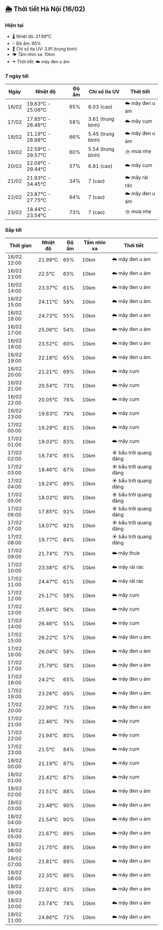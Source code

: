 ## 🌦️ Thời tiết Hà Nội (16/02)

### Hiện tại

- 🌡️ Nhiệt độ: 21.99℃
- 💦 Độ ẩm: 65%
- 🌟 Chỉ số tia UV: 3.91 (trung bình)
- 👁️ Tầm nhìn xa: 10km
- ☂️ Thời tiết: ☁️ mây đen u ám

### 7 ngày tới

| Ngày | Nhiệt độ | Độ ẩm | Chỉ số tia UV | Thời tiết |
| --- | --- | --- | --- | --- |
| 16/02 | 19.63℃ - 25.06℃ | 65% | 6.03 (cao) | ☁️ mây đen u ám |
| 17/02 | 17.85℃ - 26.46℃ | 58% | 3.61 (trung bình) | ☁️ mây cụm |
| 18/02 | 21.19℃ - 28.98℃ | 66% | 5.45 (trung bình) | ☁️ mây đen u ám |
| 19/02 | 22.59℃ - 29.57℃ | 60% | 5.54 (trung bình) | ⛈️ mưa nhẹ |
| 20/02 | 22.09℃ - 29.44℃ | 57% | 6.81 (cao) | ☁️ mây cụm |
| 21/02 | 21.93℃ - 34.45℃ | 34% | 7 (cao) | ☁️ mây rải rác |
| 22/02 | 23.87℃ - 27.75℃ | 64% | 7 (cao) | ☁️ mây đen u ám |
| 23/02 | 18.44℃ - 23.54℃ | 73% | 7 (cao) | ⛈️ mưa nhẹ |

### Sắp tới

| Thời gian | Nhiệt độ | Độ ẩm | Tầm nhìn xa | Thời tiết |
| --- | --- | --- | --- | --- |
| 16/02 12:00 | 21.99℃ | 65% | 10km | ☁️ mây đen u ám |
| 16/02 13:00 | 22.5℃ | 63% | 10km | ☁️ mây đen u ám |
| 16/02 14:00 | 23.37℃ | 61% | 10km | ☁️ mây đen u ám |
| 16/02 15:00 | 24.11℃ | 58% | 10km | ☁️ mây đen u ám |
| 16/02 16:00 | 24.73℃ | 55% | 10km | ☁️ mây đen u ám |
| 16/02 17:00 | 25.06℃ | 54% | 10km | ☁️ mây đen u ám |
| 16/02 18:00 | 23.52℃ | 60% | 10km | ☁️ mây đen u ám |
| 16/02 19:00 | 22.18℃ | 65% | 10km | ☁️ mây đen u ám |
| 16/02 20:00 | 21.21℃ | 69% | 10km | ☁️ mây cụm |
| 16/02 21:00 | 20.54℃ | 73% | 10km | ☁️ mây cụm |
| 16/02 22:00 | 20.05℃ | 76% | 10km | ☁️ mây cụm |
| 16/02 23:00 | 19.63℃ | 79% | 10km | ☁️ mây cụm |
| 17/02 00:00 | 19.29℃ | 81% | 10km | ☁️ mây cụm |
| 17/02 01:00 | 19.03℃ | 83% | 10km | ☁️ mây cụm |
| 17/02 02:00 | 18.74℃ | 85% | 10km | ☀️ bầu trời quang đãng |
| 17/02 03:00 | 18.46℃ | 87% | 10km | ☀️ bầu trời quang đãng |
| 17/02 04:00 | 18.24℃ | 89% | 10km | ☀️ bầu trời quang đãng |
| 17/02 05:00 | 18.03℃ | 90% | 10km | ☀️ bầu trời quang đãng |
| 17/02 06:00 | 17.85℃ | 92% | 10km | ☀️ bầu trời quang đãng |
| 17/02 07:00 | 18.07℃ | 92% | 10km | ☀️ bầu trời quang đãng |
| 17/02 08:00 | 19.77℃ | 84% | 10km | ☀️ bầu trời quang đãng |
| 17/02 09:00 | 21.74℃ | 75% | 10km | ☁️ mây thưa |
| 17/02 10:00 | 23.38℃ | 67% | 10km | ☁️ mây rải rác |
| 17/02 11:00 | 24.47℃ | 61% | 10km | ☁️ mây rải rác |
| 17/02 12:00 | 25.17℃ | 58% | 10km | ☁️ mây cụm |
| 17/02 13:00 | 25.94℃ | 56% | 10km | ☁️ mây cụm |
| 17/02 14:00 | 26.46℃ | 55% | 10km | ☁️ mây cụm |
| 17/02 15:00 | 26.22℃ | 57% | 10km | ☁️ mây đen u ám |
| 17/02 16:00 | 26.04℃ | 58% | 10km | ☁️ mây đen u ám |
| 17/02 17:00 | 25.79℃ | 58% | 10km | ☁️ mây đen u ám |
| 17/02 18:00 | 24.2℃ | 65% | 10km | ☁️ mây đen u ám |
| 17/02 19:00 | 23.26℃ | 69% | 10km | ☁️ mây đen u ám |
| 17/02 20:00 | 22.99℃ | 71% | 10km | ☁️ mây đen u ám |
| 17/02 21:00 | 22.46℃ | 76% | 10km | ☁️ mây cụm |
| 17/02 22:00 | 21.94℃ | 80% | 10km | ☁️ mây cụm |
| 17/02 23:00 | 21.5℃ | 84% | 10km | ☁️ mây cụm |
| 18/02 00:00 | 21.19℃ | 87% | 10km | ☁️ mây cụm |
| 18/02 01:00 | 21.42℃ | 87% | 10km | ☁️ mây cụm |
| 18/02 02:00 | 21.51℃ | 88% | 10km | ☁️ mây đen u ám |
| 18/02 03:00 | 21.48℃ | 90% | 10km | ☁️ mây đen u ám |
| 18/02 04:00 | 21.54℃ | 90% | 10km | ☁️ mây đen u ám |
| 18/02 05:00 | 21.67℃ | 89% | 10km | ☁️ mây đen u ám |
| 18/02 06:00 | 21.75℃ | 89% | 10km | ☁️ mây đen u ám |
| 18/02 07:00 | 21.81℃ | 89% | 10km | ☁️ mây đen u ám |
| 18/02 08:00 | 22.35℃ | 86% | 10km | ☁️ mây đen u ám |
| 18/02 09:00 | 22.92℃ | 83% | 10km | ☁️ mây đen u ám |
| 18/02 10:00 | 23.74℃ | 78% | 10km | ☁️ mây đen u ám |
| 18/02 11:00 | 24.86℃ | 72% | 10km | ☁️ mây đen u ám |
